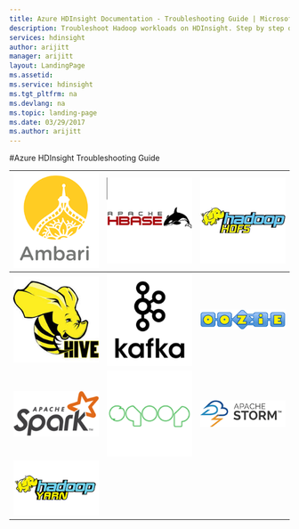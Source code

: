 ```yaml
---
title: Azure HDInsight Documentation - Troubleshooting Guide | Microsoft Docs
description: Troubleshoot Hadoop workloads on HDInsight. Step by step documentation shows you how to solve common problems with Hive, Spark, HBase, Storm, Kafka on HDInsight.
services: hdinsight
author: arijitt
manager: arijitt
layout: LandingPage
ms.assetid:	
ms.service: hdinsight
ms.tgt_pltfrm: na
ms.devlang: na
ms.topic: landing-page
ms.date: 03/29/2017
ms.author: arijitt
---
```


#Azure HDInsight Troubleshooting Guide

|[![Alt text](media/landing/ambari.png)](ambari/ambari-landing.md)|[![Alt text](media/landing/hbase.png)](hbase/hbase-landing.md)|[![Alt text](media/landing/hdfs.png)](hdfs/hdfs-landing.md)|
|:---:|:---:|:---:|
|[![Alt text](media/landing/hive.png)](hive/hive-landing.md)|[![Alt text](media/landing/kafka.png)](kafka/kafka-landing.md)|[![Alt text](media/landing/oozie.png)](oozie/oozie-landing.md)|
|[![Alt text](media/landing/spark.png)](spark/spark-landing.md)|[![Alt text](media/landing/sqoop.png)](sqoop/sqoop-landing.md)|[![Alt text](media/landing/storm.png)](storm/storm-landing.md)|
|[![Alt text](media/landing/yarn.png)](yarn/yarn-landing.md)|||
